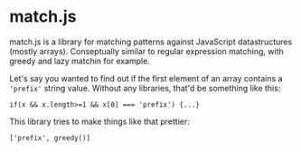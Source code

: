 # match.js

match.js is a library for matching patterns against JavaScript
datastructures (mostly arrays). Conseptually similar to regular
expression matching, with greedy and lazy matchin for example.

Let's say you wanted to find out if the first element of an array
contains a `'prefix'` string value. Without any libraries, that'd be
something like this:

    if(x && x.length>=1 && x[0] === 'prefix') {...}

This library tries to make things like that prettier:

    ['prefix', greedy()]

